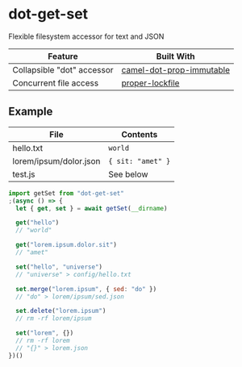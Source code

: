 # dot-get-set

Flexible filesystem accessor for text and JSON

| Feature                    | Built With                                                                           |
| -------------------------- | ------------------------------------------------------------------------------------ |
| Collapsible "dot" accessor | [camel-dot-prop-immutable](https://github.com/invrs/camel-dot-prop-immutable#readme) |
| Concurrent file access     | [proper-lockfile](https://github.com/moxystudio/node-proper-lockfile#readme)         |

## Example

| File                   | Contents          |
| ---------------------- | ----------------- |
| hello.txt              | `world`           |
| lorem/ipsum/dolor.json | `{ sit: "amet" }` |
| test.js                | See below         |

```js
import getSet from "dot-get-set"
;(async () => {
  let { get, set } = await getSet(__dirname)

  get("hello")
  // "world"

  get("lorem.ipsum.dolor.sit")
  // "amet"

  set("hello", "universe")
  // "universe" > config/hello.txt

  set.merge("lorem.ipsum", { sed: "do" })
  // "do" > lorem/ipsum/sed.json

  set.delete("lorem.ipsum")
  // rm -rf lorem/ipsum

  set("lorem", {})
  // rm -rf lorem
  // "{}" > lorem.json
})()
```
